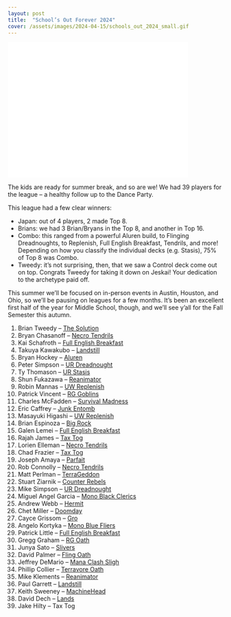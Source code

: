 ```yaml
---
layout: post
title:  "School’s Out Forever 2024"
cover: /assets/images/2024-04-15/schools_out_2024_small.gif
---
```


<iframe width="420" height="315" src="{{site.cdn_url}}/assets/images/2024-04-15/schools_out_2024.mov" frameborder="0" allow="autoplay;" allowfullscreen></iframe>

The kids are ready for summer break, and so are we! We had 39 players for the league –
a healthy follow up to the Dance Party.

This league had a few clear winners:

* Japan: out of 4 players, 2 made Top 8.
* Brians: we had 3 Brian/Bryans in the Top 8, and another in Top 16.
* Combo: this ranged from a powerful Aluren build, to Flinging Dreadnoughts, to
  Replenish, Full English Breakfast, Tendrils, and more! Depending on how you classify
  the individual decks (e.g. Stasis), 75% of Top 8 was Combo.
* Tweedy: it’s not surprising, then, that we saw a Control deck come out on top. Congrats
  Tweedy for taking it down on Jeskai! Your dedication to the archetype paid off.

This summer we’ll be focused on in-person events in Austin, Houston, and Ohio, so we’ll
be pausing on leagues for a few months. It’s been an excellent first half of the year
for Middle School, though, and we’ll see y’all for the Fall Semester this autumn.

1. Brian Tweedy – [The Solution]({{site.cdn_url}}/assets/images/2024-04-15/tweedy_solution.jpg)
1. Bryan Chasanoff – [Necro Tendrils]({{site.cdn_url}}/assets/images/2024-04-15/bryan_tendrils.jpg)
1. Kai Schafroth – [Full English Breakfast]({{site.cdn_url}}/assets/images/2024-04-15/kai_feb.jpg)
1. Takuya Kawakubo – [Landstill]({{site.cdn_url}}/assets/images/2024-04-15/takuya_landstill.jpg)
1. Bryan Hockey – [Aluren]({{site.cdn_url}}/assets/images/2024-04-15/hockey_aluren.jpg)
1. Peter Simpson – [UR Dreadnought]({{site.cdn_url}}/assets/images/2024-04-15/pete_dreadnought.jpg)
1. Ty Thomason – [UR Stasis]({{site.cdn_url}}/assets/images/2024-04-15/ty_stasis.jpg)
1. Shun Fukazawa – [Reanimator]({{site.cdn_url}}/assets/images/2024-04-15/shun_reanimator.jpg)
1. Robin Mannas – [UW Replenish]({{site.cdn_url}}/assets/images/2024-04-15/birdman_replenish.jpg)
1. Patrick Vincent – [RG Goblins]({{site.cdn_url}}/assets/images/2024-04-15/pat_goblins.jpg)
1. Charles McFadden – [Survival Madness]({{site.cdn_url}}/assets/images/2024-04-15/charles_madness.jpg)
1. Eric Caffrey – [Junk Entomb]({{site.cdn_url}}/assets/images/2024-04-15/caffrey_junk.jpg)
1. Masayuki Higashi – [UW Replenish]({{site.cdn_url}}/assets/images/2024-04-15/masa_replenish.jpg)
1. Brian Espinoza – [Big Rock]({{site.cdn_url}}/assets/images/2024-04-15/espinoza_negator.jpg)
1. Galen Lemei – [Full English Breakfast]({{site.cdn_url}}/assets/images/2024-04-15/galen_feb.jpg)
1. Rajah James – [Tax Tog]({{site.cdn_url}}/assets/images/2024-04-15/rajah_tog.jpg)
1. Lorien Elleman – [Necro Tendrils]({{site.cdn_url}}/assets/images/2024-04-15/lorien_tendrils.jpg)
1. Chad Frazier – [Tax Tog]({{site.cdn_url}}/assets/images/2024-04-15/chad_tog.jpg)
1. Joseph Amaya – [Parfait]({{site.cdn_url}}/assets/images/2024-04-15/joseph_parfait.jpg)
1. Rob Connolly – [Necro Tendrils]({{site.cdn_url}}/assets/images/2024-04-15/rob_tendrils.jpg)
1. Matt Perlman – [TerraGeddon]({{site.cdn_url}}/assets/images/2024-04-15/matt_geddon.jpg)
1. Stuart Ziarnik – [Counter Rebels]({{site.cdn_url}}/assets/images/2024-04-15/stu_rebels.jpg)
1. Mike Simpson – [UR Dreadnought]({{site.cdn_url}}/assets/images/2024-04-15/mike_dreadnought.jpg)
1. Miguel Angel Garcia – [Mono Black Clerics]({{site.cdn_url}}/assets/images/2024-04-15/miguel_clerics.jpg)
1. Andrew Webb – [Hermit]({{site.cdn_url}}/assets/images/2024-04-15/webb.jpg)
1. Chet Miller – [Doomday]({{site.cdn_url}}/assets/images/2024-04-15/chet_doomday.jpg)
1. Cayce Grissom – [Gro]({{site.cdn_url}}/assets/images/2024-04-15/cayce_gro.jpg)
1. Angelo Kortyka – [Mono Blue Fliers]({{site.cdn_url}}/assets/images/2024-04-15/angelo_skies.jpg)
1. Patrick Little – [Full English Breakfast]({{site.cdn_url}}/assets/images/2024-04-15/pat_feb.jpg)
1. Gregg Graham – [RG Oath]({{site.cdn_url}}/assets/images/2024-04-15/gregg_terravore.jpg)
1. Junya Sato – [Slivers]({{site.cdn_url}}/assets/images/2024-04-15/junya_slivers.jpg)
1. David Palmer – [Fling Oath]({{site.cdn_url}}/assets/images/2024-04-15/david_fling.jpg)
1. Jeffrey DeMario – [Mana Clash Sligh]({{site.cdn_url}}/assets/images/2024-04-15/jeffrey_sligh.jpg)
1. Phillip Collier – [Terravore Oath]({{site.cdn_url}}/assets/images/2024-04-15/collier_oath.jpg)
1. Mike Klements – [Reanimator]({{site.cdn_url}}/assets/images/2024-04-15/mike_reanimator.jpg)
1. Paul Garrett – [Landstill]({{site.cdn_url}}/assets/images/2024-04-15/paul_landstill.jpg)
1. Keith Sweeney – [MachineHead]({{site.cdn_url}}/assets/images/2024-04-15/keith_br.jpg)
1. David Dech – [Lands]({{site.cdn_url}}/assets/images/2024-04-15/stinky_lands.jpg)
1. Jake Hilty – Tax Tog

